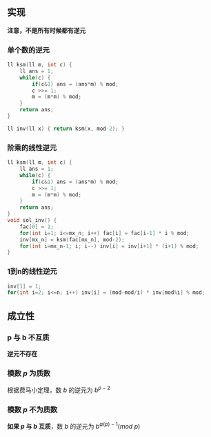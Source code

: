 ## 实现

**注意，不是所有时候都有逆元**

### 单个数的逆元

```cpp
ll ksm(ll m, int c) {
    ll ans = 1;
    while(c) {
        if(c&1) ans = (ans*m) % mod;
        c >>= 1;
        m = (m*m) % mod;
    }
    return ans;
}

ll inv(ll x) { return ksm(x, mod-2); }
```

### 阶乘的线性逆元

```cpp
ll ksm(ll m, int c) {
    ll ans = 1;
    while(c) {
        if(c&1) ans = (ans*m) % mod;
        c >>= 1;
        m = (m*m) % mod;
    }
    return ans;
}
void sol_inv() {
    fac[0] = 1;
    for(int i=1; i<=mx_n; i++) fac[i] = fac[i-1] * i % mod;
    inv[mx_n] = ksm(fac[mx_n], mod-2);
    for(int i=mx_n-1; i; i--) inv[i] = inv[i+1] * (i+1) % mod;
}
```

### 1到n的线性逆元

```cpp
inv[1] = 1;
for(int i=2; i<=n; i++) inv[i] = (mod-mod/i) * inv[mod%i] % mod;
```

## 成立性

### p 与 b 不互质

**逆元不存在**

### 模数 $p$ 为质数

根据费马小定理，数 $b$ 的逆元为 $b^{p-2}$

### 模数 $p$ 不为质数

**如果 $p$ 与 $b$ 互质**，数 $b$ 的逆元为 $b^{\varphi(p)-1} (mod\ p)$ 